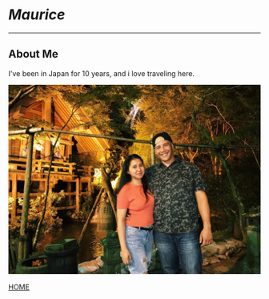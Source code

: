 # *Maurice*
------------------------------------------------------
## About Me

I've been in Japan for 10 years, and i love traveling here.

![ME](appleandme.JPG)

[HOME](index.md)

